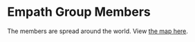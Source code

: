 # Empath Group Members

The members are spread around the world. View [the map here](https://drive.google.com/open?id=1smo2QkuPAAupvV5wTyu7ZiVYyNCYpYub&usp=sharing).
